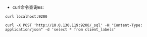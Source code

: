 - curl命令查询es:

```shell
curl localhost:9200

curl -X POST 'http://10.0.130.119:9200/_sql' -H "Content-Type: application/json" -d 'select * from client_labels'
```

